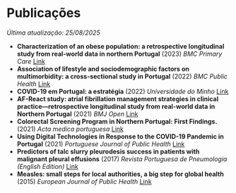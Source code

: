 # Publicações

*Última atualização: 25/08/2025*

- **Characterization of an obese population: a retrospective longitudinal study from real-world data in northern Portugal** (2023) *BMC Primary Care* [Link](https://doi.org/10.1186/s12875-023-02023-7)
- **Association of lifestyle and sociodemographic factors on multimorbidity: a cross-sectional study in Portugal** (2022) *BMC Public Health* [Link](https://doi.org/10.1186/s12889-022-14640-5)
- **COVID-19 em Portugal: a estratégia** (2022) *Universidade do Minho* [Link](https://doi.org/10.21814/uminho.ed.71)
- **AF-React study: atrial fibrillation management strategies in clinical practice—retrospective longitudinal study from real-world data in Northern Portugal** (2021) *BMJ Open* [Link](https://doi.org/10.1136/bmjopen-2020-040404)
- **Colorectal Screening Program in Northern Portugal: First Findings.** (2021) *Acta medica portuguesa* [Link](https://doi.org/10.20344/amp.15904)
- **Using Digital Technologies in Response to the COVID-19 Pandemic in Portugal** (2021) *Portuguese Journal of Public Health* [Link](https://doi.org/10.1159/000521015)
- **Predictors of talc slurry pleurodesis success in patients with malignant pleural effusions** (2017) *Revista Portuguesa de Pneumologia (English Edition)* [Link](https://doi.org/10.1016/j.rppnen.2017.01.008)
- **Measles: small steps for local authorities, a big step for global health** (2015) *European Journal of Public Health* [Link](https://doi.org/10.1093/eurpub/ckv176.014)
